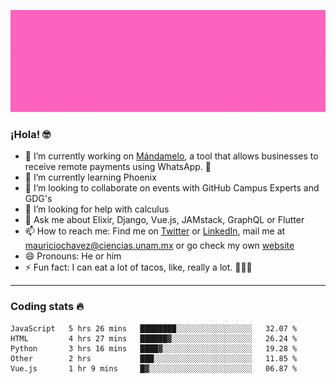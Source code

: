 ![Banner](banner.gif)

### ¡Hola! 🤓

- 🔭 I’m currently working on [Mándamelo](https://www.mandamelo.com.mx/), a tool that allows businesses to receive remote payments using WhatsApp. 🤖
- 🌱 I’m currently learning Phoenix
- 👯 I’m looking to collaborate on events with GitHub Campus Experts and GDG's
- 🤔 I’m looking for help with calculus
- 💬 Ask me about Elixir, Django, Vue.js, JAMstack, GraphQL or Flutter
- 📫 How to reach me: Find me on [Twitter](https://twitter.com/ultr4nerd) or [LinkedIn](https://www.linkedin.com/in/mauricio-chávez-olea-4b46b7147/), mail me at [mauriciochavez@ciencias.unam.mx](mailto:mauriciochavez@ciencias.unam.mx) or go check my own [website](mauriciochavez.surge.sh)
- 😄 Pronouns: He or him
- ⚡ Fun fact: I can eat a lot of tacos, like, really a lot. 🌮🌮🌮
<!-- 🎙️ I'm releasing weekly episodes on my podcast ["Un Podcast Junior"](https://anchor.fm/un-podcast-junior)-->

---

### Coding stats 🔥

<!--START_SECTION:waka-->
```text
JavaScript   5 hrs 26 mins   ████████░░░░░░░░░░░░░░░░░   32.07 % 
HTML         4 hrs 27 mins   ██████▓░░░░░░░░░░░░░░░░░░   26.24 % 
Python       3 hrs 16 mins   ████▓░░░░░░░░░░░░░░░░░░░░   19.28 % 
Other        2 hrs           ███░░░░░░░░░░░░░░░░░░░░░░   11.85 % 
Vue.js       1 hr 9 mins     █▓░░░░░░░░░░░░░░░░░░░░░░░   06.87 % 
```
<!--END_SECTION:waka-->
